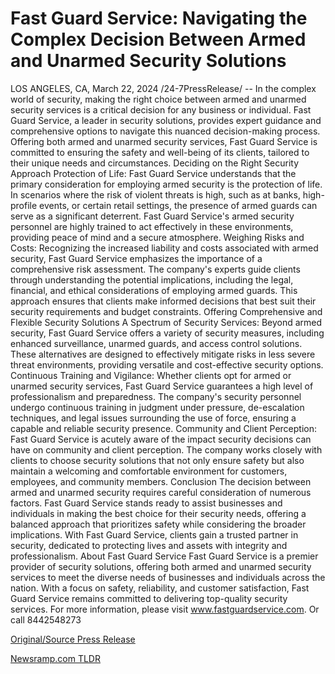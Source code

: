 # Fast Guard Service: Navigating the Complex Decision Between Armed and Unarmed Security Solutions

LOS ANGELES, CA, March 22, 2024 /24-7PressRelease/ -- In the complex world of security, making the right choice between armed and unarmed security services is a critical decision for any business or individual. Fast Guard Service, a leader in security solutions, provides expert guidance and comprehensive options to navigate this nuanced decision-making process. Offering both armed and unarmed security services, Fast Guard Service is committed to ensuring the safety and well-being of its clients, tailored to their unique needs and circumstances.  Deciding on the Right Security Approach  Protection of Life: Fast Guard Service understands that the primary consideration for employing armed security is the protection of life. In scenarios where the risk of violent threats is high, such as at banks, high-profile events, or certain retail settings, the presence of armed guards can serve as a significant deterrent. Fast Guard Service's armed security personnel are highly trained to act effectively in these environments, providing peace of mind and a secure atmosphere.  Weighing Risks and Costs: Recognizing the increased liability and costs associated with armed security, Fast Guard Service emphasizes the importance of a comprehensive risk assessment. The company's experts guide clients through understanding the potential implications, including the legal, financial, and ethical considerations of employing armed guards. This approach ensures that clients make informed decisions that best suit their security requirements and budget constraints.  Offering Comprehensive and Flexible Security Solutions  A Spectrum of Security Services: Beyond armed security, Fast Guard Service offers a variety of security measures, including enhanced surveillance, unarmed guards, and access control solutions. These alternatives are designed to effectively mitigate risks in less severe threat environments, providing versatile and cost-effective security options.  Continuous Training and Vigilance: Whether clients opt for armed or unarmed security services, Fast Guard Service guarantees a high level of professionalism and preparedness. The company's security personnel undergo continuous training in judgment under pressure, de-escalation techniques, and legal issues surrounding the use of force, ensuring a capable and reliable security presence.  Community and Client Perception: Fast Guard Service is acutely aware of the impact security decisions can have on community and client perception. The company works closely with clients to choose security solutions that not only ensure safety but also maintain a welcoming and comfortable environment for customers, employees, and community members.  Conclusion  The decision between armed and unarmed security requires careful consideration of numerous factors. Fast Guard Service stands ready to assist businesses and individuals in making the best choice for their security needs, offering a balanced approach that prioritizes safety while considering the broader implications. With Fast Guard Service, clients gain a trusted partner in security, dedicated to protecting lives and assets with integrity and professionalism.  About Fast Guard Service  Fast Guard Service is a premier provider of security solutions, offering both armed and unarmed security services to meet the diverse needs of businesses and individuals across the nation. With a focus on safety, reliability, and customer satisfaction, Fast Guard Service remains committed to delivering top-quality security services. For more information, please visit www.fastguardservice.com. Or call 8442548273 

[Original/Source Press Release](https://www.24-7pressrelease.com/press-release/509452/fast-guard-service-navigating-the-complex-decision-between-armed-and-unarmed-security-solutions) 

[Newsramp.com TLDR](https://newsramp.com/None) 